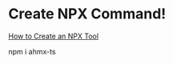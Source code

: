 # Create NPX Command!

[How to Create an NPX Tool](https://blog.shahednasser.com/how-to-create-a-npx-tool/)

npm i ahmx-ts